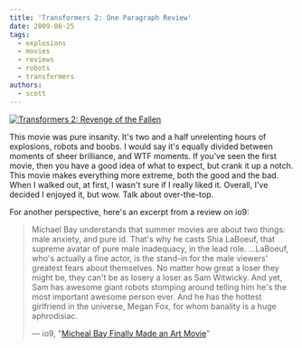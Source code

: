 ```yaml
---
title: 'Transformers 2: One Paragraph Review'
date: 2009-06-25
tags:
  - explosions
  - movies
  - reviews
  - robots
  - transformers
authors:
  - scott
---
```


[![Transformers 2: Revenge of the Fallen](/images/3660258487_52282f23a7.jpg)](http://www.flickr.com/photos/spaceninja/3660258487/ 'Transformers 2: Revenge of the Fallen by spaceninja, on Flickr')

This movie was pure insanity. It's two and a half unrelenting hours of explosions, robots and boobs. I would say it's equally divided between moments of sheer brilliance, and WTF moments. If you've seen the first movie, then you have a good idea of what to expect, but crank it up a notch. This movie makes everything more extreme, both the good and the bad. When I walked out, at first, I wasn't sure if I really liked it. Overall, I've decided I enjoyed it, but wow. Talk about over-the-top.

For another perspective, here's an excerpt from a review on io9:

> Michael Bay understands that summer movies are about two things: male anxiety, and pure id. That's why he casts Shia LaBoeuf, that supreme avatar of pure male inadequacy, in the lead role. ...LaBoeuf, who's actually a fine actor, is the stand-in for the male viewers' greatest fears about themselves. No matter how great a loser they might be, they can't be as losery a loser as Sam Witwicky. And yet, Sam has awesome giant robots stomping around telling him he's the most important awesome person ever. And he has the hottest girlfriend in the universe, Megan Fox, for whom banality is a huge aphrodisiac.
>
> — io9, "[Micheal Bay Finally Made an Art Movie](http://io9.com/5301898/michael-bay-finally-made-an-art-movie)"
